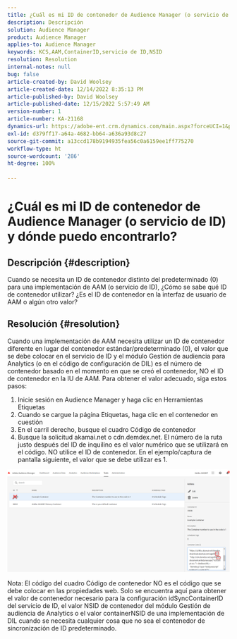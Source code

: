 ```yaml
---
title: ¿Cuál es mi ID de contenedor de Audience Manager (o servicio de ID) y dónde puedo encontrarlo?
description: Descripción
solution: Audience Manager
product: Audience Manager
applies-to: Audience Manager
keywords: KCS,AAM,ContainerID,servicio de ID,NSID
resolution: Resolution
internal-notes: null
bug: false
article-created-by: David Woolsey
article-created-date: 12/14/2022 8:35:13 PM
article-published-by: David Woolsey
article-published-date: 12/15/2022 5:57:49 AM
version-number: 1
article-number: KA-21168
dynamics-url: https://adobe-ent.crm.dynamics.com/main.aspx?forceUCI=1&pagetype=entityrecord&etn=knowledgearticle&id=14ebc5cb-ee7b-ed11-81ac-6045bd006a22
exl-id: d379ff17-a64a-4682-bb64-a636a93d8c27
source-git-commit: a13ccd178b9194935fea56c0a6159ee1ff775270
workflow-type: ht
source-wordcount: '286'
ht-degree: 100%

---
```


# ¿Cuál es mi ID de contenedor de Audience Manager (o servicio de ID) y dónde puedo encontrarlo?

## Descripción {#description}


Cuando se necesita un ID de contenedor distinto del predeterminado (0) para una implementación de AAM (o servicio de ID), ¿Cómo se sabe qué ID de contenedor utilizar? ¿Es el ID de contenedor en la interfaz de usuario de AAM o algún otro valor?


## Resolución {#resolution}


Cuando una implementación de AAM necesita utilizar un ID de contenedor diferente en lugar del contenedor estándar/predeterminado (0), el valor que se debe colocar en el servicio de ID y el módulo Gestión de audiencia para Analytics (o en el código de configuración de DIL) es el número de contenedor basado en el momento en que se creó el contenedor, NO el ID de contenedor en la IU de AAM. Para obtener el valor adecuado, siga estos pasos:

1. Inicie sesión en Audience Manager y haga clic en Herramientas Etiquetas
2. Cuando se cargue la página Etiquetas, haga clic en el contenedor en cuestión
3. En el carril derecho, busque el cuadro Código de contenedor
4. Busque la solicitud akamai.net o cdn.demdex.net. El número de la ruta justo después del ID de inquilino es el valor numérico que se utilizará en el código. NO utilice el ID de contenedor. En el ejemplo/captura de pantalla siguiente, el valor que se debe utilizar es 1.


![](assets/4768ad75-347c-ed11-81ac-6045bd006a22.png)

Nota: El código del cuadro Código de contenedor NO es el código que se debe colocar en las propiedades web. Solo se encuentra aquí para obtener el valor de contenedor necesario para la configuración idSyncContainerID del servicio de ID, el valor NSID de contenedor del módulo Gestión de audiencia de Analytics o el valor containerNSID de una implementación de DIL cuando se necesita cualquier cosa que no sea el contenedor de sincronización de ID predeterminado.
